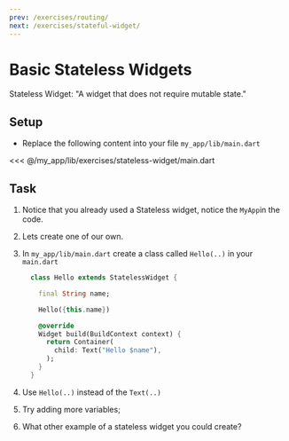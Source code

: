 ```yaml
---
prev: /exercises/routing/
next: /exercises/stateful-widget/
---
```


# Basic Stateless Widgets

Stateless Widget:
"A widget that does not require mutable state."

## Setup

- Replace the following content into your file `my_app/lib/main.dart`

<<< @/my_app/lib/exercises/stateless-widget/main.dart

## Task

1. Notice that you already used a Stateless widget, notice the `MyApp`in the code.
2. Lets create one of our own.
3. In `my_app/lib/main.dart` create a class called `Hello(..)` in your `main.dart`

    ``` dart
      class Hello extends StatelessWidget {

        final String name;

        Hello({this.name})

        @override
        Widget build(BuildContext context) {
          return Container(
            child: Text("Hello $name"),
          );
        }
      }
    ```

4. Use `Hello(..)` instead of the `Text(..)`
5. Try adding more variables;
6. What other example of a stateless widget you could create?